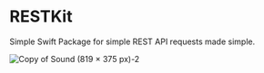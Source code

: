 # RESTKit

Simple Swift Package for simple REST API requests made simple.

![Copy of Sound (819 × 375 px)-2](https://user-images.githubusercontent.com/59176579/222411851-867e5655-aa03-46ff-8ef0-92f6e1de7bc6.png)
